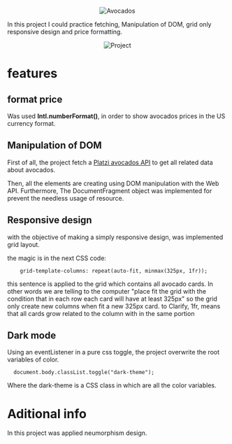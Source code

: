 
<p align="center">
  <img src="https://user-images.githubusercontent.com/85501738/155322196-b301af1d-94ec-4636-b802-df488f9db6dd.png" alt="Avocados" />
</p>

In this project I could practice fetching, Manipulation of DOM, grid only responsive design and price formatting.

<p align="center">
  <img src="https://user-images.githubusercontent.com/85501738/155338270-544dfb07-302d-433b-8aa9-e0b9596e301a.gif" alt="Project"/>
</p>

# features

## format price
Was used **Intl.numberFormat()**, in order to show avocados prices in the US currency format.

## Manipulation of DOM
First of all, the project fetch a [Platzi avocados API](https://platzi-avo.vercel.app "API") to get all related data about avocados.

Then, all the elements are creating using DOM manipulation with the Web API. Furthermore, The DocumentFragment object was implemented for prevent the needless usage of resource.


## Responsive design

with the objective of making a simply responsive design, was implemented grid layout.

the magic is in the next CSS code:
```
    grid-template-columns: repeat(auto-fit, minmax(325px, 1fr));
```

this sentence is applied to the grid which contains all avocado cards. In other words we are telling to the computer "place fit the grid with the condition that in each row each card will have at least 325px" so the grid only create new columns when fit a new 325px card. to Clarify, 1fr, means that all cards grow related to the column with in the same portion

## Dark mode
Using an eventListener in a pure css toggle, the project overwrite the root variables of color.


```
  document.body.classList.toggle("dark-theme");
```
Where the dark-theme is a CSS class in which are all the color variables.

# Aditional info
In this project was applied neumorphism design.
